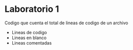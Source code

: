 # Laboratorio 1

Codigo que cuenta el total de lineas de codigo de un archivo
&nbsp;
* Lineas de codigo
* Lineas en blanco
* Lineas comentadas
